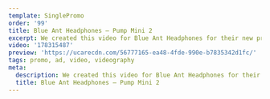 ```yaml
---
template: SinglePromo
order: '99'
title: Blue Ant Headphones – Pump Mini 2
excerpt: We created this video for Blue Ant Headphones for their new product – Pump MIni 2, featuring Dani Byrnes.
video: '178315487'
preview: 'https://ucarecdn.com/56777165-ea48-4fde-990e-b7835342d1fc/'
tags: promo, ad, video, videography
meta:
  description: We created this video for Blue Ant Headphones for their new product – Pump MIni 2, featuring Dani Byrnes.
  title: Blue Ant Headphones – Pump Mini 2
---
```

